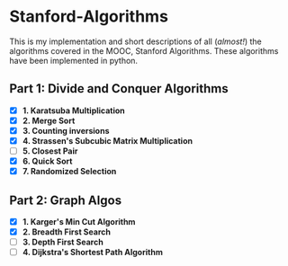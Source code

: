 # Stanford-Algorithms

This is my implementation and short descriptions of all (_almost!_) the algorithms covered in the MOOC, Stanford Algorithms.
These algorithms have been implemented in python.

## Part 1: Divide and Conquer Algorithms

- [x] **1. Karatsuba Multiplication**
- [x] **2. Merge Sort**
- [x] **3. Counting inversions**
- [x] **4. Strassen's Subcubic Matrix Multiplication**
- [ ] **5. Closest Pair**
- [x] **6. Quick Sort**
- [x] **7. Randomized Selection**

## Part 2: Graph Algos

- [x] **1. Karger's Min Cut Algorithm**
- [x] **2. Breadth First Search**
- [ ] **3. Depth First Search**
- [ ] **4. Dijkstra's Shortest Path Algorithm**
